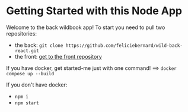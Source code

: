 # Getting Started with this Node App

Welcome to the back wildbook app!
To start you need to pull two repositories:

- the back: `git clone https://github.com/feliciebernard/wild-back-react.git`
- the front: [get to the front repository](https://github.com/feliciebernard/wild-front-react.git)

If you have docker, get started-me just with one command! ==> `docker compose up --build`

If you don't have docker:

- `npm i`
- `npm start`
